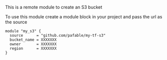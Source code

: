 This is a remote module to create an S3 bucket

To use this module create a module block in your project and pass the url as the source

```
module "my_s3" {
  source      = "github.com/pafable/my-tf-s3"
  bucket_name = XXXXXXX
  owner       = XXXXXXX
  region      = XXXXXXX
}
```
